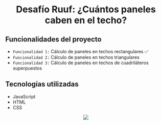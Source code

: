 <h1 align="center"> Desafío Ruuf: ¿Cuántos paneles caben en el techo?</h1>

## Funcionalidades del proyecto
- `Funcionalidad 1:` Cálculo de paneles en techos rectangulares :white_check_mark:
- `Funcionalidad 2:` Cálculo de paneles en techos triangulares
- `Funcionalidad 3:` Cálculo de paneles en techos de cuadriláteros superpuestos

## Tecnologías utilizadas
- JavaScript
- HTML
- CSS

<p align="center">
<img src="https://img.shields.io/badge/Estado%20-%20En%20desarrollo%20-%20readme"
</p>



